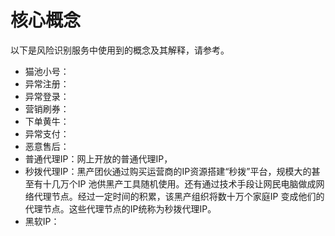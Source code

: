 # 核心概念

以下是风险识别服务中使用到的概念及其解释，请参考。

- 猫池小号：
- 异常注册：
- 异常登录：
- 营销刷券：
- 下单黄牛：
- 异常支付：
- 恶意售后：
- 普通代理IP：网上开放的普通代理IP，
- 秒拨代理IP：黑产团伙通过购买运营商的IP资源搭建“秒拨”平台，规模大的甚至有十几万个IP 池供黑产工具随机使用。还有通过技术手段让网民电脑做成网络代理节点。经过一定时间的积累，该黑产组织将数十万个家庭IP 变成他们的代理节点。这些代理节点的IP统称为秒拨代理IP。
- 黑软IP：